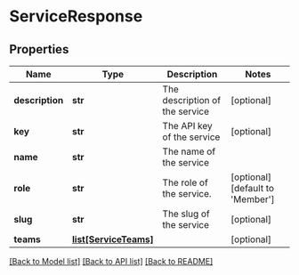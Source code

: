 # ServiceResponse

## Properties
Name | Type | Description | Notes
------------ | ------------- | ------------- | -------------
**description** | **str** | The description of the service | [optional] 
**key** | **str** | The API key of the service | [optional] 
**name** | **str** | The name of the service | 
**role** | **str** | The role of the service. | [optional] [default to 'Member']
**slug** | **str** | The slug of the service | [optional] 
**teams** | [**list[ServiceTeams]**](ServiceTeams.md) |  | [optional] 

[[Back to Model list]](../README.md#documentation-for-models) [[Back to API list]](../README.md#documentation-for-api-endpoints) [[Back to README]](../README.md)


